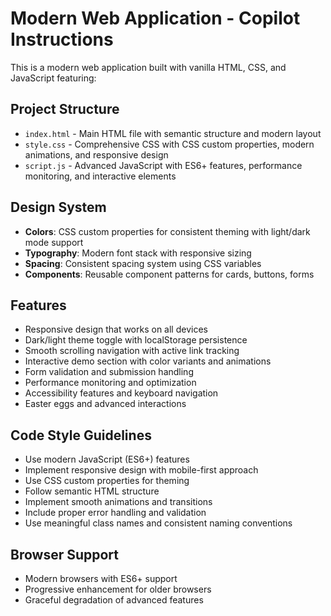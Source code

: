 <!-- Use this file to provide workspace-specific custom instructions to Copilot. For more details, visit https://code.visualstudio.com/docs/copilot/copilot-customization#_use-a-githubcopilotinstructionsmd-file -->

# Modern Web Application - Copilot Instructions

This is a modern web application built with vanilla HTML, CSS, and JavaScript featuring:

## Project Structure
- `index.html` - Main HTML file with semantic structure and modern layout
- `style.css` - Comprehensive CSS with CSS custom properties, modern animations, and responsive design
- `script.js` - Advanced JavaScript with ES6+ features, performance monitoring, and interactive elements

## Design System
- **Colors**: CSS custom properties for consistent theming with light/dark mode support
- **Typography**: Modern font stack with responsive sizing
- **Spacing**: Consistent spacing system using CSS variables
- **Components**: Reusable component patterns for cards, buttons, forms

## Features
- Responsive design that works on all devices
- Dark/light theme toggle with localStorage persistence
- Smooth scrolling navigation with active link tracking
- Interactive demo section with color variants and animations
- Form validation and submission handling
- Performance monitoring and optimization
- Accessibility features and keyboard navigation
- Easter eggs and advanced interactions

## Code Style Guidelines
- Use modern JavaScript (ES6+) features
- Implement responsive design with mobile-first approach
- Use CSS custom properties for theming
- Follow semantic HTML structure
- Implement smooth animations and transitions
- Include proper error handling and validation
- Use meaningful class names and consistent naming conventions

## Browser Support
- Modern browsers with ES6+ support
- Progressive enhancement for older browsers
- Graceful degradation of advanced features
